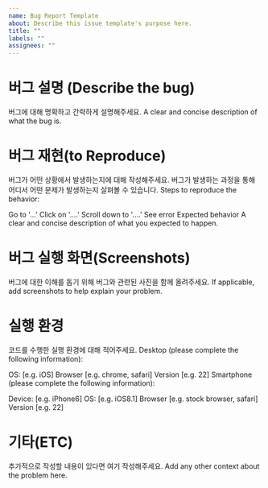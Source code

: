 ```yaml
---
name: Bug Report Template
about: Describe this issue template's purpose here.
title: ""
labels: ""
assignees: ""
---
```


# 버그 설명 (Describe the bug)

버그에 대해 명확하고 간략하게 설명해주세요.
A clear and concise description of what the bug is.

# 버그 재현(to Reproduce)

버그가 어떤 상황에서 발생하는지에 대해 작성해주세요.
버그가 발생하는 과정을 통해 어디서 어떤 문제가 발생하는지 살펴볼 수 있습니다.
Steps to reproduce the behavior:

Go to '...'
Click on '....'
Scroll down to '....'
See error
Expected behavior
A clear and concise description of what you expected to happen.

# 버그 실행 화면(Screenshots)

버그에 대한 이해를 돕기 위해 버그와 관련된 사진을 함께 올려주세요.
If applicable, add screenshots to help explain your problem.

# 실행 환경

코드를 수행한 실행 환경에 대해 적어주세요.
Desktop (please complete the following information):

OS: [e.g. iOS]
Browser [e.g. chrome, safari]
Version [e.g. 22]
Smartphone (please complete the following information):

Device: [e.g. iPhone6]
OS: [e.g. iOS8.1]
Browser [e.g. stock browser, safari]
Version [e.g. 22]

# 기타(ETC)

추가적으로 작성할 내용이 있다면 여기 작성해주세요.
Add any other context about the problem here.
